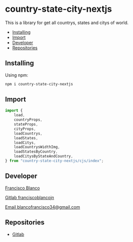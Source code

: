 # country-state-city-nextjs

This is a library for get all countrys, states and citys of world.

-   [Installing](#installing)
-   [Import](#import)
-   [Developer](#developer)
-   [Repositories](#repositories)

## Installing

Using npm:

```bash
npm i country-state-city-nextjs
```

## Import

```javascript
import {
    load,
    countryProps,
    stateProps,
    cityProps,
    loadCountrys,
    loadStates,
    loadCitys,
    loadCountrysWidthImg,
    loadStatesByCountry,
    loadCitysByStateAndCountry,
} from "country-state-city-nextjs/cjs/index";
```

## Developer

[Francisco Blanco](https://franciscoblanco.vercel.app/)

[Gitlab franciscoblancojn](https://gitlab.com/franciscoblancojn)

[Email blancofrancisco34@gmail.com](mailto:blancofrancisco34@gmail.com)

## Repositories

-   [Gitlab](https://gitlab.com/franciscoblancojn/country-state-city)
